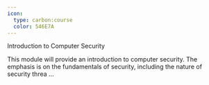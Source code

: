 ```yaml
---
icon:
  type: carbon:course
  color: 546E7A
---
```

Introduction to Computer Security

This module will provide an introduction to computer security. The emphasis is on the fundamentals of security, including the nature of security threa ... 
